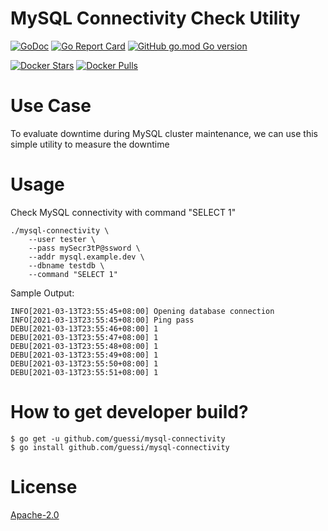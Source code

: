 # MySQL Connectivity Check Utility

[![GoDoc](https://godoc.org/github.com/guessi/mysql-connectivity?status.svg)](https://godoc.org/github.com/guessi/mysql-connectivity)
[![Go Report Card](https://goreportcard.com/badge/github.com/guessi/mysql-connectivity)](https://goreportcard.com/report/github.com/guessi/mysql-connectivity)
[![GitHub go.mod Go version](https://img.shields.io/github/go-mod/go-version/guessi/mysql-connectivity)](https://github.com/guessi/mysql-connectivity/blob/master/go.mod)

[![Docker Stars](https://img.shields.io/docker/stars/guessi/mysql-connectivity.svg)](https://hub.docker.com/r/guessi/mysql-connectivity/)
[![Docker Pulls](https://img.shields.io/docker/pulls/guessi/mysql-connectivity.svg)](https://hub.docker.com/r/guessi/mysql-connectivity/)

# Use Case

To evaluate downtime during MySQL cluster maintenance, we can use this simple utility to measure the downtime

# Usage

Check MySQL connectivity with command "SELECT 1"

```
./mysql-connectivity \
    --user tester \
    --pass mySecr3tP@ssword \
    --addr mysql.example.dev \
    --dbname testdb \
    --command "SELECT 1"
```

Sample Output:

```
INFO[2021-03-13T23:55:45+08:00] Opening database connection
INFO[2021-03-13T23:55:45+08:00] Ping pass
DEBU[2021-03-13T23:55:46+08:00] 1
DEBU[2021-03-13T23:55:47+08:00] 1
DEBU[2021-03-13T23:55:48+08:00] 1
DEBU[2021-03-13T23:55:49+08:00] 1
DEBU[2021-03-13T23:55:50+08:00] 1
DEBU[2021-03-13T23:55:51+08:00] 1
```

# How to get developer build?

    $ go get -u github.com/guessi/mysql-connectivity
    $ go install github.com/guessi/mysql-connectivity

# License

[Apache-2.0](LICENSE)
